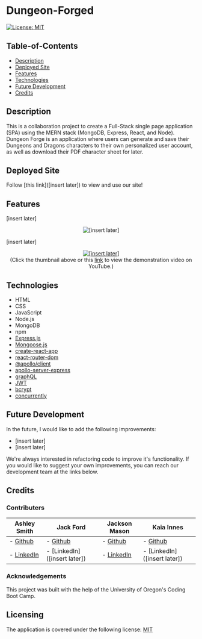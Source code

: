 # Dungeon-Forged

[![License: MIT](https://img.shields.io/badge/License-MIT-yellow.svg)](https://opensource.org/licenses/MIT)

## Table-of-Contents

- [Description](#description)
- [Deployed Site](#deployed-site)
- [Features](#features)
- [Technologies](#technologies)
- [Future Development](#future-development)
- [Credits](#credits)

## Description

This is a collaboration project to create a Full-Stack single page application (SPA) using the MERN stack (MongoDB, Express, React, and Node). Dungeon Forge is an application where users can generate and save their Dungeons and Dragons characters to their own personalized user account, as well as download their PDF character sheet for later.

## Deployed Site

Follow [this link]([insert later]) to view and use our site!

## Features

[insert later]

<p align="center">
<img alt="[insert later]" src="./assets/images/dungeon-forged-screenshot.jpg"/>
</p>

[insert later]

<p align="center">
<a href="https://youtu.be/axO73hqslPs">
<img alt="[insert later]" src="./assets/images/dungeon-forged-demo.gif" />
</a>
<br>(Click the thumbnail above or this <a href="[insert later]" target="_blank">link</a> to view the demonstration video on YouTube.)
</p>

## Technologies

- HTML
- CSS
- JavaScript
- Node.js
- MongoDB
- npm
- [Express.js](https://expressjs.com/)
- [Mongoose.js](https://mongoosejs.com/)
- [create-react-app](https://github.com/facebook/create-react-app)
- [react-router-dom](https://www.npmjs.com/package/react-router-dom)
- [@apollo/client](https://www.npmjs.com/package/@apollo/client)
- [apollo-server-express](https://www.npmjs.com/package/apollo-server-express)
- [graphQL](https://graphql.org/)
- [JWT](https://jwt.io/)
- [bcrypt](https://www.npmjs.com/package/bcrypt)
- [concurrently](https://www.npmjs.com/package/concurrently)

## Future Development

In the future, I would like to add the following improvements:

- [insert later]
- [insert later]

We're always interested in refactoring code to improve it's functionality. If you would like to suggest your own improvements, you can reach our development team at the links below.

## Credits

### Contributers

| **Ashley Smith**                                    | **Jack Ford**                            | **Jackson Mason**                                                        | **Kaia Innes**                        |
| --------------------------------------------------- | ---------------------------------------- | ------------------------------------------------------------------------ | ------------------------------------- |
| - [Github](https://github.com/ashlynn4567)          | - [Github](https://github.com/SaintShay) | - [Github](https://github.com/ShibuyaCho)                                | - [Github](https://github.com/Re1d0n) |
| - [LinkedIn](https://www.linkedin.com/in/ashley-lynn-smith/) | - [LinkedIn]([insert later])             | - [LinkedIn](https://www.linkedin.com/mwlite/in/jackson-mason-28b043228) | - [LinkedIn]([insert later])          |

### Acknowledgements

This project was built with the help of the University of Oregon's Coding Boot Camp.

## Licensing

The application is covered under the following license: [MIT](https://opensource.org/licenses/MIT)
